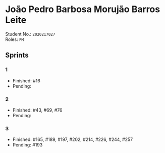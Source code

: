 # João Pedro Barbosa Morujão Barros Leite

Student No.: `2020217027`  
Roles: `PM`

## Sprints

### 1

* Finished: #16
* Pending:

### 2

* Finished: #43, #69, #76
* Pending:


### 3

* Finished: #165, #189, #197, #202, #214, #226, #244, #257
* Pending: #193
